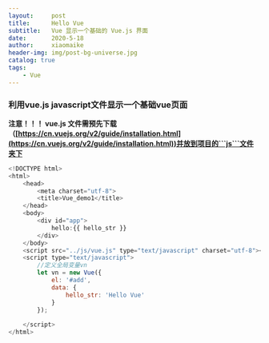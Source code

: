 ```yaml
---
layout:     post
title:      Hello Vue
subtitle:   Vue 显示一个基础的 Vue.js 界面
date:       2020-5-18
author:     xiaomaike
header-img: img/post-bg-universe.jpg
catalog: true
tags:
    - Vue
---
```


### 利用vue.js javascript文件显示一个基础vue页面
**注意！！！
vue.js 文件需预先下载（[https://cn.vuejs.org/v2/guide/installation.html](https://cn.vuejs.org/v2/guide/installation.html))并放到项目的```js```文件夹下**

```javascript
<!DOCTYPE html>
<html>
	<head>
		<meta charset="utf-8">
		<title>Vue_demo1</title>
	</head>
	<body>
		<div id="app">
			hello:{{ hello_str }}
		</div>
	</body>
	<script src="../js/vue.js" type="text/javascript" charset="utf-8"></script>
	<script type="text/javascript">
		//定义全局变量vn
		let vn = new Vue({
            el: '#add',
            data: {
                hello_str: 'Hello Vue'
            }
        });
		
	</script>
</html>

```

